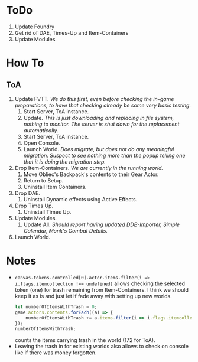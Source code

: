 # ToDo

1.  Update Foundry
1.  Get rid of DAE, Times-Up and Item-Containers
1.  Update Modules


# How To

## ToA

1.  Update FVTT. *We do this first, even before checking the in-game preparations, to have that checking already be some very basic testing.*
    1.  Start Server, ToA instance.
    1.  Update. *This is just downloading and replacing in file system, nothing to monitor. The server is shut down for the replacement automatically.*
    1.  Start Server, ToA instance.
    1.  Open Console.
    1.  Launch World. *Does migrate, but does not do any meaningful migration. Suspect to see nothing more than the popup telling one that it is doing the migration step.*
1.  Drop Item-Containers. *We are currently in the running world.*
    1.  Move Obliec's Backpack's contents to their Gear Actor.
    1.  Return to Setup.
    1.  Uninstall Item Containers.
1.  Drop DAE.
    1.  Uninstall Dynamic effects using Active Effects.
1.  Drop Times Up.
    1.  Uninstall Times Up.
1.  Update Modules.
    1.  Update All. *Should report having updated DDB-Importer, Simple Calendar, Monk's Combat Details.*
1.  Launch World.



# Notes

*   `canvas.tokens.controlled[0].actor.items.filter(i => i.flags.itemcollection !== undefined)` allows checking the selected token (one) for trash remaining from Item-Containers. I think we should keep it as is and just let if fade away with setting up new worlds.
    ```js
    let numberOfItemsWithTrash = 0;
    game.actors.contents.forEach((a) => {
        numberOfItemsWithTrash += a.items.filter(i => i.flags.itemcollection !== undefined).length;
    });
    numberOfItemsWithTrash;
    ```
    counts the items carrying trash in the world (172 for ToA).
*   Leaving the trash in for existing worlds also allows to check on console like if there was money forgotten.